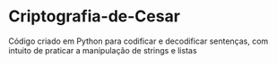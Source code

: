 # Criptografia-de-Cesar
Código criado em Python para codificar e decodificar sentenças, com intuito de praticar a manipulação de strings e listas
